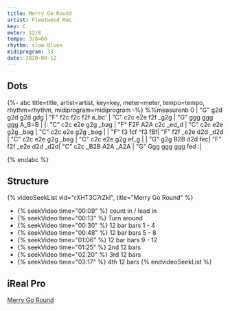```yaml
---
title: Merry Go Round
artist: Fleetwood Mac
key: C
meter: 12/8
tempo: 3/8=60
rhythm: slow blues
midiprogram: 33
date: 2020-09-12
---
```


## Dots

<!-- prettier-ignore -->
{%- abc title=title, artist=artist, key=key, meter=meter, tempo=tempo, rhythm=rhythm,  midiprogram=midiprogram -%}
%%measurenb 0
| "G" g2d g2d g2d gdg | "F" f2c f2c f2f a_bc' | "C" c2c e2e f2f _g2g | "G" ggg ggg ggg A_B=B |
|: "C" c2c e2e g2g _bag | "F" F2F A2A c2c _ed_d | "C" c2c e2e g2g _bag |  "C" c2c e2e g2g _bag |
| "F" f3 fcf ^f3 fBf| "F" f2f _e2e d2d _d2d | "C" c2c e2e g2g _bag | "C" c2c e2e g2g ef_g  |
| "G" g2g B2B d2d fec| "F" f2f _e2e d2d _d2d| "C" c2c _B2B A2A _A2A | "G" Ggg ggg ggg fed :|

{% endabc %}

## Structure

{% videoSeekList vid="rXHT3C7rZkI", title="Merry Go Round" %}

- {% seekVideo time="00:09" %} count in / lead in
- {% seekVideo time="00:13" %} Turn around
- {% seekVideo time="00:30" %} 12 bar bars 1 - 4
- {% seekVideo time="00:48" %} 12 bar bars 5 - 8
- {% seekVideo time="01:06" %} 12 bar bars 9 - 12
- {% seekVideo time="01:25" %} 2nd 12 bars
- {% seekVideo time="02:20" %} 3rd 12 bars
- {% seekVideo time="03:17" %} 4th 12 bars
  {% endvideoSeekList %}

## iReal Pro

<a href="irealb://Merry%20Go%20Round%3DMac%20Fleetwood%3D%3DSlow%20Blues%3DC%3D0%3D1r34LbKcu7QyX7C7XyQ%7C7F%7CQyX%2C7C%7B%7CQyX7%2CG%7CQyX%2C7C%7CQyX7F%2CXyQ%7CG21T%7C%2C7G%7CQZF7Xy%7CQyX7F%7CQyX7GZLl%20cKQyX7CZL%20lcKQC7%2CXyL%20lcK%20%20%3C4x%3E%20%7D%7CC7XyQZ%20%3DPop-Shuffle%3D75%3D1">Merry Go Round</a>
